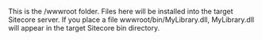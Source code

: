 This is the /wwwroot folder. Files here will be installed into the target Sitecore server. If you place a file wwwroot/bin/MyLibrary.dll, MyLibrary.dll will appear in the target Sitecore bin directory.
